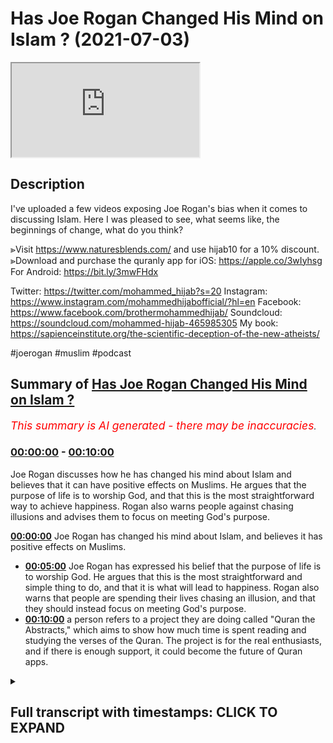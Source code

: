 # Has Joe Rogan Changed His Mind on Islam ? (2021-07-03)

<iframe loading='lazy' src='https://www.youtube.com/embed/WWnaQR9OHeI'></iframe>

## Description

I've uploaded a few videos exposing Joe Rogan's bias when it comes to discussing Islam. Here I was pleased to see, what seems like, the beginnings of change, what do you think? 

⪢Visit https://www.naturesblends.com/ and use hijab10 for a 10% discount. 
⪢Download and purchase the quranly app for iOS: https://apple.co/3wIyhsg
For Android: https://bit.ly/3mwFHdx

Twitter: https://twitter.com/mohammed_hijab?s=20
Instagram: https://www.instagram.com/mohammedhijabofficial/?hl=en
Facebook: https://www.facebook.com/brothermohammedhijab/
Soundcloud: https://soundcloud.com/mohammed-hijab-465985305
My book: https://sapienceinstitute.org/the-scientific-deception-of-the-new-atheists/

#joerogan #muslim #podcast

## Summary of [Has Joe Rogan Changed His Mind on Islam ?](https://www.youtube.com/watch?v=WWnaQR9OHeI)


*<span style="color:red; font-size:125%">This summary is AI generated - there may be inaccuracies</span>. [](/)*

### [00:00:00](https://www.youtube.com/watch?v=WWnaQR9OHeI&t=0) - [00:10:00](https://www.youtube.com/watch?v=WWnaQR9OHeI&t=600)

 Joe Rogan discusses how he has changed his mind about Islam and believes that it can have positive effects on Muslims. He argues that the purpose of life is to worship God, and that this is the most straightforward way to achieve happiness. Rogan also warns people against chasing illusions and advises them to focus on meeting God's purpose.

**[00:00:00](https://www.youtube.com/watch?v=WWnaQR9OHeI&t=0)** Joe Rogan has changed his mind about Islam, and believes it has positive effects on Muslims.
* **[00:05:00](https://www.youtube.com/watch?v=WWnaQR9OHeI&t=300)** Joe Rogan has expressed his belief that the purpose of life is to worship God. He argues that this is the most straightforward and simple thing to do, and that it is what will lead to happiness. Rogan also warns that people are spending their lives chasing an illusion, and that they should instead focus on meeting God's purpose.
* **[00:10:00](https://www.youtube.com/watch?v=WWnaQR9OHeI&t=600)**  a person refers to a project they are doing called "Quran the Abstracts," which aims to show how much time is spent reading and studying the verses of the Quran. The project is for the real enthusiasts, and if there is enough support, it could become the future of Quran apps.

<details><summary><h2>Full transcript with timestamps: CLICK TO EXPAND</h2></summary>

[0:00:00](https://youtu.be/WWnaQR9OHeI?t=0) [Music]  
[0:00:05](https://youtu.be/WWnaQR9OHeI?t=5) is the hijab 10  
[0:00:07](https://youtu.be/WWnaQR9OHeI?t=7) discount code for 10 percent discount on  
[0:00:09](https://youtu.be/WWnaQR9OHeI?t=9) a wide range of products including  
[0:00:11](https://youtu.be/WWnaQR9OHeI?t=11) premium ethiopian black seed products  
[0:00:13](https://youtu.be/WWnaQR9OHeI?t=13) assalamu alaikum  
[0:00:16](https://youtu.be/WWnaQR9OHeI?t=16) i recently saw a clip a very short clip  
[0:00:20](https://youtu.be/WWnaQR9OHeI?t=20) of joe rogan saying good words about  
[0:00:22](https://youtu.be/WWnaQR9OHeI?t=22) islam  
[0:00:23](https://youtu.be/WWnaQR9OHeI?t=23) this is change of heart there's a change  
[0:00:26](https://youtu.be/WWnaQR9OHeI?t=26) of mind  
[0:00:27](https://youtu.be/WWnaQR9OHeI?t=27) let's take a look at what he has to say  
[0:00:29](https://youtu.be/WWnaQR9OHeI?t=29) come back and comment  
[0:00:30](https://youtu.be/WWnaQR9OHeI?t=30) islam originally was the they were  
[0:00:33](https://youtu.be/WWnaQR9OHeI?t=33) scientists man  
[0:00:34](https://youtu.be/WWnaQR9OHeI?t=34) i mean they were they if you look at  
[0:00:36](https://youtu.be/WWnaQR9OHeI?t=36) these the early islamic world they were  
[0:00:38](https://youtu.be/WWnaQR9OHeI?t=38) the ones that  
[0:00:39](https://youtu.be/WWnaQR9OHeI?t=39) were the most advanced at one point in  
[0:00:41](https://youtu.be/WWnaQR9OHeI?t=41) history they were the ones that were  
[0:00:42](https://youtu.be/WWnaQR9OHeI?t=42) pushing mathematics and science and  
[0:00:45](https://youtu.be/WWnaQR9OHeI?t=45) and reason and logic you know it's just  
[0:00:48](https://youtu.be/WWnaQR9OHeI?t=48) it  
[0:00:48](https://youtu.be/WWnaQR9OHeI?t=48) it comes in cycles man it comes in  
[0:00:50](https://youtu.be/WWnaQR9OHeI?t=50) cycles of suppression and dominance and  
[0:00:52](https://youtu.be/WWnaQR9OHeI?t=52) you know the the real concern is  
[0:00:56](https://youtu.be/WWnaQR9OHeI?t=56) unstoppable dictatorships like china and  
[0:00:58](https://youtu.be/WWnaQR9OHeI?t=58) russia and  
[0:00:59](https://youtu.be/WWnaQR9OHeI?t=59) when when there's no dissent and no  
[0:01:02](https://youtu.be/WWnaQR9OHeI?t=62) discussion  
[0:01:03](https://youtu.be/WWnaQR9OHeI?t=63) i've got a lot of friends who are arabs  
[0:01:05](https://youtu.be/WWnaQR9OHeI?t=65) i spend a lot of time in the middle east  
[0:01:07](https://youtu.be/WWnaQR9OHeI?t=67) i love them they're awesome there are  
[0:01:09](https://youtu.be/WWnaQR9OHeI?t=69) some factions that  
[0:01:10](https://youtu.be/WWnaQR9OHeI?t=70) say we've got to go blow ourselves up  
[0:01:12](https://youtu.be/WWnaQR9OHeI?t=72) and that's obviously some factions of  
[0:01:14](https://youtu.be/WWnaQR9OHeI?t=74) christianity  
[0:01:15](https://youtu.be/WWnaQR9OHeI?t=75) too right 100  
[0:01:18](https://youtu.be/WWnaQR9OHeI?t=78) absolutely in america right and i  
[0:01:20](https://youtu.be/WWnaQR9OHeI?t=80) guarantee you absolutely we were being  
[0:01:21](https://youtu.be/WWnaQR9OHeI?t=81) invaded and attacked  
[0:01:23](https://youtu.be/WWnaQR9OHeI?t=83) by muslims all the time it'd probably be  
[0:01:25](https://youtu.be/WWnaQR9OHeI?t=85) some radical fundamentalist christians  
[0:01:27](https://youtu.be/WWnaQR9OHeI?t=87) that would want to do the same thing  
[0:01:29](https://youtu.be/WWnaQR9OHeI?t=89) right that some some muslim sex have  
[0:01:32](https://youtu.be/WWnaQR9OHeI?t=92) done so first thing i want to say is  
[0:01:33](https://youtu.be/WWnaQR9OHeI?t=93) that this is  
[0:01:34](https://youtu.be/WWnaQR9OHeI?t=94) much more of a positive and constructive  
[0:01:36](https://youtu.be/WWnaQR9OHeI?t=96) tone  
[0:01:37](https://youtu.be/WWnaQR9OHeI?t=97) than what we have been used to with the  
[0:01:39](https://youtu.be/WWnaQR9OHeI?t=99) joe rogan experience  
[0:01:41](https://youtu.be/WWnaQR9OHeI?t=101) in the last half decade or so and  
[0:01:44](https://youtu.be/WWnaQR9OHeI?t=104) obviously there's something welcome that  
[0:01:47](https://youtu.be/WWnaQR9OHeI?t=107) you speak in this manner and start  
[0:01:48](https://youtu.be/WWnaQR9OHeI?t=108) looking in a positive  
[0:01:49](https://youtu.be/WWnaQR9OHeI?t=109) way about the religion of islam and it's  
[0:01:54](https://youtu.be/WWnaQR9OHeI?t=114) high time that that is the case and you  
[0:01:55](https://youtu.be/WWnaQR9OHeI?t=115) say a few good words about the religion  
[0:01:57](https://youtu.be/WWnaQR9OHeI?t=117) of islam  
[0:01:59](https://youtu.be/WWnaQR9OHeI?t=119) but i want to remind you of something  
[0:02:00](https://youtu.be/WWnaQR9OHeI?t=120) that malcolm x  
[0:02:02](https://youtu.be/WWnaQR9OHeI?t=122) uh beautifully verbalized and he said  
[0:02:04](https://youtu.be/WWnaQR9OHeI?t=124) you stick a knife  
[0:02:06](https://youtu.be/WWnaQR9OHeI?t=126) in my back nine inches and pull out  
[0:02:10](https://youtu.be/WWnaQR9OHeI?t=130) and pull it out six inches there's no  
[0:02:13](https://youtu.be/WWnaQR9OHeI?t=133) progress  
[0:02:15](https://youtu.be/WWnaQR9OHeI?t=135) if you pull it out all the way and  
[0:02:18](https://youtu.be/WWnaQR9OHeI?t=138) that's not progress  
[0:02:19](https://youtu.be/WWnaQR9OHeI?t=139) progress is healing the wound that the  
[0:02:22](https://youtu.be/WWnaQR9OHeI?t=142) blow made  
[0:02:23](https://youtu.be/WWnaQR9OHeI?t=143) and they haven't even pulled out the  
[0:02:25](https://youtu.be/WWnaQR9OHeI?t=145) knife out  
[0:02:27](https://youtu.be/WWnaQR9OHeI?t=147) much less heal the wound they won't even  
[0:02:30](https://youtu.be/WWnaQR9OHeI?t=150) admit the knife is there  
[0:02:32](https://youtu.be/WWnaQR9OHeI?t=152) to be honest with you this i have to  
[0:02:34](https://youtu.be/WWnaQR9OHeI?t=154) just admit my disappointment with  
[0:02:37](https://youtu.be/WWnaQR9OHeI?t=157) much of what you guys do and when i see  
[0:02:39](https://youtu.be/WWnaQR9OHeI?t=159) you guys  
[0:02:40](https://youtu.be/WWnaQR9OHeI?t=160) kind of so-called alt-right  
[0:02:43](https://youtu.be/WWnaQR9OHeI?t=163) uh commentators on internet that you've  
[0:02:47](https://youtu.be/WWnaQR9OHeI?t=167) got your knife in the back of the muslim  
[0:02:49](https://youtu.be/WWnaQR9OHeI?t=169) community's back  
[0:02:50](https://youtu.be/WWnaQR9OHeI?t=170) and you're maybe slowly pulling it out  
[0:02:52](https://youtu.be/WWnaQR9OHeI?t=172) but you don't even want to admit it's  
[0:02:54](https://youtu.be/WWnaQR9OHeI?t=174) there  
[0:02:55](https://youtu.be/WWnaQR9OHeI?t=175) talking about us talking at  
[0:02:58](https://youtu.be/WWnaQR9OHeI?t=178) us and not to us scarcely  
[0:03:02](https://youtu.be/WWnaQR9OHeI?t=182) seldomly to us  
[0:03:06](https://youtu.be/WWnaQR9OHeI?t=186) and i say this that has to change  
[0:03:09](https://youtu.be/WWnaQR9OHeI?t=189) if discourse is going to be positive in  
[0:03:12](https://youtu.be/WWnaQR9OHeI?t=192) the next half decade  
[0:03:14](https://youtu.be/WWnaQR9OHeI?t=194) what i wanted to say in the remainder of  
[0:03:16](https://youtu.be/WWnaQR9OHeI?t=196) this video  
[0:03:18](https://youtu.be/WWnaQR9OHeI?t=198) was i wanted to give you our perspective  
[0:03:20](https://youtu.be/WWnaQR9OHeI?t=200) as muslims  
[0:03:22](https://youtu.be/WWnaQR9OHeI?t=202) on the purpose of life because one of  
[0:03:24](https://youtu.be/WWnaQR9OHeI?t=204) the things you said  
[0:03:26](https://youtu.be/WWnaQR9OHeI?t=206) was when we're talking about the kaab  
[0:03:29](https://youtu.be/WWnaQR9OHeI?t=209) and the circumambulation  
[0:03:30](https://youtu.be/WWnaQR9OHeI?t=210) of muslims around the black box which is  
[0:03:32](https://youtu.be/WWnaQR9OHeI?t=212) called the kaaba  
[0:03:34](https://youtu.be/WWnaQR9OHeI?t=214) which is of course one of the the  
[0:03:37](https://youtu.be/WWnaQR9OHeI?t=217) pillars of islam hajj pilgrimage you  
[0:03:39](https://youtu.be/WWnaQR9OHeI?t=219) said it does something for them  
[0:03:42](https://youtu.be/WWnaQR9OHeI?t=222) let's hear what you said and come back  
[0:03:43](https://youtu.be/WWnaQR9OHeI?t=223) and comment on this you know when you  
[0:03:45](https://youtu.be/WWnaQR9OHeI?t=225) watch  
[0:03:46](https://youtu.be/WWnaQR9OHeI?t=226) the muslims uh gather around mecca and  
[0:03:49](https://youtu.be/WWnaQR9OHeI?t=229) go around the circle  
[0:03:50](https://youtu.be/WWnaQR9OHeI?t=230) you don't think there's something kind  
[0:03:51](https://youtu.be/WWnaQR9OHeI?t=231) of beautiful about that amazing about  
[0:03:54](https://youtu.be/WWnaQR9OHeI?t=234) that they all  
[0:03:55](https://youtu.be/WWnaQR9OHeI?t=235) peacefully get there they're all dressed  
[0:03:57](https://youtu.be/WWnaQR9OHeI?t=237) the same and they all like move around  
[0:03:59](https://youtu.be/WWnaQR9OHeI?t=239) this thing and show respect  
[0:04:00](https://youtu.be/WWnaQR9OHeI?t=240) obviously it's doing something for them  
[0:04:02](https://youtu.be/WWnaQR9OHeI?t=242) it has this profound  
[0:04:04](https://youtu.be/WWnaQR9OHeI?t=244) effect on them joe rogan i want to be  
[0:04:05](https://youtu.be/WWnaQR9OHeI?t=245) honest with you because i know you're  
[0:04:07](https://youtu.be/WWnaQR9OHeI?t=247) watching this video i know for a fact  
[0:04:08](https://youtu.be/WWnaQR9OHeI?t=248) you're watching this video in fact  
[0:04:09](https://youtu.be/WWnaQR9OHeI?t=249) yeah i want to be honest with you and  
[0:04:11](https://youtu.be/WWnaQR9OHeI?t=251) tell you that this  
[0:04:13](https://youtu.be/WWnaQR9OHeI?t=253) language that you're using um it's doing  
[0:04:16](https://youtu.be/WWnaQR9OHeI?t=256) something for them  
[0:04:17](https://youtu.be/WWnaQR9OHeI?t=257) it's revelatory of your own  
[0:04:20](https://youtu.be/WWnaQR9OHeI?t=260) bias and i think your bias may be  
[0:04:24](https://youtu.be/WWnaQR9OHeI?t=264) something which is referred to in ethics  
[0:04:26](https://youtu.be/WWnaQR9OHeI?t=266) as egoism  
[0:04:28](https://youtu.be/WWnaQR9OHeI?t=268) or even in psychology as egoism this  
[0:04:31](https://youtu.be/WWnaQR9OHeI?t=271) idea  
[0:04:32](https://youtu.be/WWnaQR9OHeI?t=272) that things should be done for us like  
[0:04:34](https://youtu.be/WWnaQR9OHeI?t=274) we are the center of attention  
[0:04:36](https://youtu.be/WWnaQR9OHeI?t=276) that we should be acting on our  
[0:04:38](https://youtu.be/WWnaQR9OHeI?t=278) self-interest and really that is the  
[0:04:40](https://youtu.be/WWnaQR9OHeI?t=280) basis for morality not only that  
[0:04:43](https://youtu.be/WWnaQR9OHeI?t=283) but the purpose of life therefore is for  
[0:04:45](https://youtu.be/WWnaQR9OHeI?t=285) us to try and get as much of it as we  
[0:04:47](https://youtu.be/WWnaQR9OHeI?t=287) can  
[0:04:48](https://youtu.be/WWnaQR9OHeI?t=288) let it do something for us like a slave  
[0:04:51](https://youtu.be/WWnaQR9OHeI?t=291) life is a slave to us and we're just  
[0:04:54](https://youtu.be/WWnaQR9OHeI?t=294) here  
[0:04:55](https://youtu.be/WWnaQR9OHeI?t=295) telling life what to do and this comes  
[0:04:58](https://youtu.be/WWnaQR9OHeI?t=298) quite  
[0:04:58](https://youtu.be/WWnaQR9OHeI?t=298) frequently in your podcast if i may be  
[0:05:00](https://youtu.be/WWnaQR9OHeI?t=300) honest with you and tell you  
[0:05:02](https://youtu.be/WWnaQR9OHeI?t=302) whether it's you telling people or  
[0:05:04](https://youtu.be/WWnaQR9OHeI?t=304) asking them about lsds  
[0:05:06](https://youtu.be/WWnaQR9OHeI?t=306) telling them about your experiences  
[0:05:07](https://youtu.be/WWnaQR9OHeI?t=307) smoking a big cigar and doing this and  
[0:05:09](https://youtu.be/WWnaQR9OHeI?t=309) that's what  
[0:05:10](https://youtu.be/WWnaQR9OHeI?t=310) or you know hgh that you take and the  
[0:05:12](https://youtu.be/WWnaQR9OHeI?t=312) palumbo ism that you have or the  
[0:05:14](https://youtu.be/WWnaQR9OHeI?t=314) chain facial change that you've seen  
[0:05:16](https://youtu.be/WWnaQR9OHeI?t=316) because of the steroid abuse and so on  
[0:05:18](https://youtu.be/WWnaQR9OHeI?t=318) this is just you are a caricature  
[0:05:22](https://youtu.be/WWnaQR9OHeI?t=322) and i don't mean this to be rude you are  
[0:05:24](https://youtu.be/WWnaQR9OHeI?t=324) a caricature of materialism  
[0:05:26](https://youtu.be/WWnaQR9OHeI?t=326) you basically are emblematic and this is  
[0:05:29](https://youtu.be/WWnaQR9OHeI?t=329) not the purpose of life we want to say  
[0:05:31](https://youtu.be/WWnaQR9OHeI?t=331) that the purpose of  
[0:05:32](https://youtu.be/WWnaQR9OHeI?t=332) life is not so that we may consume  
[0:05:34](https://youtu.be/WWnaQR9OHeI?t=334) things and it can do things for us  
[0:05:36](https://youtu.be/WWnaQR9OHeI?t=336) before we  
[0:05:36](https://youtu.be/WWnaQR9OHeI?t=336) hit the grave the purpose of life is to  
[0:05:39](https://youtu.be/WWnaQR9OHeI?t=339) worship our creator  
[0:05:40](https://youtu.be/WWnaQR9OHeI?t=340) that's the purpose of life that we have  
[0:05:42](https://youtu.be/WWnaQR9OHeI?t=342) a creator he created the human beings  
[0:05:45](https://youtu.be/WWnaQR9OHeI?t=345) which we we can reason rationally  
[0:05:48](https://youtu.be/WWnaQR9OHeI?t=348) the purpose of life is to worship that  
[0:05:50](https://youtu.be/WWnaQR9OHeI?t=350) creator  
[0:05:51](https://youtu.be/WWnaQR9OHeI?t=351) that's the purpose of life to submit  
[0:05:53](https://youtu.be/WWnaQR9OHeI?t=353) ourselves to that creator  
[0:05:55](https://youtu.be/WWnaQR9OHeI?t=355) rousseau very famously said man is born  
[0:05:58](https://youtu.be/WWnaQR9OHeI?t=358) free but everywhere in chains  
[0:06:00](https://youtu.be/WWnaQR9OHeI?t=360) the quran states allah  
[0:06:06](https://youtu.be/WWnaQR9OHeI?t=366) [Music]  
[0:06:22](https://youtu.be/WWnaQR9OHeI?t=382) has put forward a parable of two men  
[0:06:25](https://youtu.be/WWnaQR9OHeI?t=385) one of them has many slave masters  
[0:06:29](https://youtu.be/WWnaQR9OHeI?t=389) and the other one has only one slave  
[0:06:32](https://youtu.be/WWnaQR9OHeI?t=392) master  
[0:06:33](https://youtu.be/WWnaQR9OHeI?t=393) are they the same praise be to god  
[0:06:37](https://youtu.be/WWnaQR9OHeI?t=397) that most people don't understand  
[0:06:39](https://youtu.be/WWnaQR9OHeI?t=399) meaning  
[0:06:41](https://youtu.be/WWnaQR9OHeI?t=401) meaning you will always be a slave to  
[0:06:44](https://youtu.be/WWnaQR9OHeI?t=404) something or someone  
[0:06:45](https://youtu.be/WWnaQR9OHeI?t=405) whether it's your own desires or  
[0:06:47](https://youtu.be/WWnaQR9OHeI?t=407) societal expectations  
[0:06:49](https://youtu.be/WWnaQR9OHeI?t=409) or materialism or a combination of all  
[0:06:52](https://youtu.be/WWnaQR9OHeI?t=412) those things  
[0:06:54](https://youtu.be/WWnaQR9OHeI?t=414) or you can decide to be the slave or  
[0:06:57](https://youtu.be/WWnaQR9OHeI?t=417) submission in submission to the one who  
[0:07:00](https://youtu.be/WWnaQR9OHeI?t=420) created you and the  
[0:07:02](https://youtu.be/WWnaQR9OHeI?t=422) quranic message is very straightforward  
[0:07:04](https://youtu.be/WWnaQR9OHeI?t=424) joe rogan  
[0:07:05](https://youtu.be/WWnaQR9OHeI?t=425) it's that you have to make the right  
[0:07:09](https://youtu.be/WWnaQR9OHeI?t=429) decision the purpose of life is to  
[0:07:11](https://youtu.be/WWnaQR9OHeI?t=431) worship god not to worship yourself  
[0:07:13](https://youtu.be/WWnaQR9OHeI?t=433) not to worship societal expectations and  
[0:07:16](https://youtu.be/WWnaQR9OHeI?t=436) you will not receive  
[0:07:18](https://youtu.be/WWnaQR9OHeI?t=438) happiness tranquility and purpose in  
[0:07:21](https://youtu.be/WWnaQR9OHeI?t=441) life  
[0:07:22](https://youtu.be/WWnaQR9OHeI?t=442) you'll be stuck in the second gear of a  
[0:07:24](https://youtu.be/WWnaQR9OHeI?t=444) meaningless lifestyle  
[0:07:26](https://youtu.be/WWnaQR9OHeI?t=446) if you think that you can fill the void  
[0:07:30](https://youtu.be/WWnaQR9OHeI?t=450) of purpose with all of the activities  
[0:07:33](https://youtu.be/WWnaQR9OHeI?t=453) that you are partaking in  
[0:07:36](https://youtu.be/WWnaQR9OHeI?t=456) they have no ability in fact  
[0:07:40](https://youtu.be/WWnaQR9OHeI?t=460) or facility to fill that void is  
[0:07:42](https://youtu.be/WWnaQR9OHeI?t=462) impossible  
[0:07:43](https://youtu.be/WWnaQR9OHeI?t=463) the only way to fill that void is  
[0:07:44](https://youtu.be/WWnaQR9OHeI?t=464) through god the creator  
[0:07:47](https://youtu.be/WWnaQR9OHeI?t=467) the creator god which is sustaining the  
[0:07:51](https://youtu.be/WWnaQR9OHeI?t=471) universe and maintaining us  
[0:07:53](https://youtu.be/WWnaQR9OHeI?t=473) so it's not for us to be expecting from  
[0:07:56](https://youtu.be/WWnaQR9OHeI?t=476) god or what can religion do for us  
[0:07:58](https://youtu.be/WWnaQR9OHeI?t=478) it's the wrong question the right  
[0:08:00](https://youtu.be/WWnaQR9OHeI?t=480) question is what's the purpose of life  
[0:08:03](https://youtu.be/WWnaQR9OHeI?t=483) and what can we do to meet that purpose  
[0:08:08](https://youtu.be/WWnaQR9OHeI?t=488) we say the purpose of life is to worship  
[0:08:10](https://youtu.be/WWnaQR9OHeI?t=490) god  
[0:08:11](https://youtu.be/WWnaQR9OHeI?t=491) it's really as straightforward and  
[0:08:12](https://youtu.be/WWnaQR9OHeI?t=492) simple as that submit our will to god  
[0:08:15](https://youtu.be/WWnaQR9OHeI?t=495) and the world is like a shadow joe rogan  
[0:08:19](https://youtu.be/WWnaQR9OHeI?t=499) the world is like a shadow all the  
[0:08:21](https://youtu.be/WWnaQR9OHeI?t=501) happiness they're in  
[0:08:23](https://youtu.be/WWnaQR9OHeI?t=503) is like a shadow the more you try  
[0:08:27](https://youtu.be/WWnaQR9OHeI?t=507) and walk towards it the more  
[0:08:31](https://youtu.be/WWnaQR9OHeI?t=511) it moves away from you  
[0:08:34](https://youtu.be/WWnaQR9OHeI?t=514) and that's what you'll find i'm sure you  
[0:08:36](https://youtu.be/WWnaQR9OHeI?t=516) have already found that joe rogan  
[0:08:38](https://youtu.be/WWnaQR9OHeI?t=518) and what you will continue to find the  
[0:08:40](https://youtu.be/WWnaQR9OHeI?t=520) pursuit of happiness therefore  
[0:08:42](https://youtu.be/WWnaQR9OHeI?t=522) which is a phrase that's entrenched  
[0:08:45](https://youtu.be/WWnaQR9OHeI?t=525) in the american documents is nothing but  
[0:08:48](https://youtu.be/WWnaQR9OHeI?t=528) a mirage  
[0:08:50](https://youtu.be/WWnaQR9OHeI?t=530) is nothing but a delusion  
[0:08:55](https://youtu.be/WWnaQR9OHeI?t=535) and the true way out of nihilism  
[0:08:59](https://youtu.be/WWnaQR9OHeI?t=539) and a completely purposeless lifestyle  
[0:09:02](https://youtu.be/WWnaQR9OHeI?t=542) is a strong purpose which can only be  
[0:09:04](https://youtu.be/WWnaQR9OHeI?t=544) granted  
[0:09:05](https://youtu.be/WWnaQR9OHeI?t=545) through the creator god we're happy to  
[0:09:08](https://youtu.be/WWnaQR9OHeI?t=548) have these conversations joe rogan  
[0:09:10](https://youtu.be/WWnaQR9OHeI?t=550) and we need to have this conversation so  
[0:09:12](https://youtu.be/WWnaQR9OHeI?t=552) you need to think deeply about what i've  
[0:09:14](https://youtu.be/WWnaQR9OHeI?t=554) said  
[0:09:15](https://youtu.be/WWnaQR9OHeI?t=555) because you don't have much time to be  
[0:09:17](https://youtu.be/WWnaQR9OHeI?t=557) to be honest with you on this planet  
[0:09:19](https://youtu.be/WWnaQR9OHeI?t=559) how long how old are you i mean would  
[0:09:21](https://youtu.be/WWnaQR9OHeI?t=561) you respect  
[0:09:22](https://youtu.be/WWnaQR9OHeI?t=562) you're pushing 60 now are you you know  
[0:09:25](https://youtu.be/WWnaQR9OHeI?t=565) how old are you  
[0:09:25](https://youtu.be/WWnaQR9OHeI?t=565) how are joe rogan and it's not even  
[0:09:27](https://youtu.be/WWnaQR9OHeI?t=567) about age because people die  
[0:09:29](https://youtu.be/WWnaQR9OHeI?t=569) in their uh when they're young but  
[0:09:32](https://youtu.be/WWnaQR9OHeI?t=572) you're pushing 60 now jorgen  
[0:09:34](https://youtu.be/WWnaQR9OHeI?t=574) 10 20 more years you you know it's over  
[0:09:36](https://youtu.be/WWnaQR9OHeI?t=576) really you can't even  
[0:09:38](https://youtu.be/WWnaQR9OHeI?t=578) you know if you take hdh from the horse  
[0:09:40](https://youtu.be/WWnaQR9OHeI?t=580) himself it's not going to be  
[0:09:42](https://youtu.be/WWnaQR9OHeI?t=582) putting you back into the age of youth  
[0:09:45](https://youtu.be/WWnaQR9OHeI?t=585) so you need to start thinking about the  
[0:09:47](https://youtu.be/WWnaQR9OHeI?t=587) purpose of life  
[0:09:48](https://youtu.be/WWnaQR9OHeI?t=588) and think about the grave as heidiger  
[0:09:51](https://youtu.be/WWnaQR9OHeI?t=591) said  
[0:09:52](https://youtu.be/WWnaQR9OHeI?t=592) as his preferable advice that if you  
[0:09:55](https://youtu.be/WWnaQR9OHeI?t=595) want authenticity in life  
[0:09:56](https://youtu.be/WWnaQR9OHeI?t=596) think about the grave  
[0:10:00](https://youtu.be/WWnaQR9OHeI?t=600) go to quran the abstracts versus  
[0:10:04](https://youtu.be/WWnaQR9OHeI?t=604) pages and time spent reading and the  
[0:10:06](https://youtu.be/WWnaQR9OHeI?t=606) verses to pages function  
[0:10:08](https://youtu.be/WWnaQR9OHeI?t=608) takes you from reading a few verses a  
[0:10:09](https://youtu.be/WWnaQR9OHeI?t=609) day to a few  
[0:10:11](https://youtu.be/WWnaQR9OHeI?t=611) pages a day this project is for the real  
[0:10:13](https://youtu.be/WWnaQR9OHeI?t=613) enthusiasts  
[0:10:14](https://youtu.be/WWnaQR9OHeI?t=614) if there's enough of us out there this  
[0:10:16](https://youtu.be/WWnaQR9OHeI?t=616) will become the future of quran  
[0:10:18](https://youtu.be/WWnaQR9OHeI?t=618) apps and support the project if you can  
[0:10:20](https://youtu.be/WWnaQR9OHeI?t=620) inshaallah may allah bless all of you  
[0:10:30](https://youtu.be/WWnaQR9OHeI?t=630) jazakallahu  
[0:10:35](https://youtu.be/WWnaQR9OHeI?t=635) you  
</details>